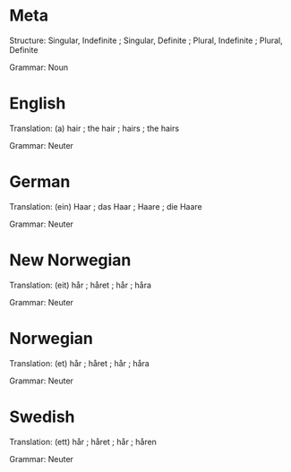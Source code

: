 Meta
====

Structure: Singular, Indefinite ; Singular, Definite ; Plural, Indefinite ; Plural, Definite

Grammar:   Noun



English
=======

Translation: (a) hair ; the hair ; hairs ; the hairs

Grammar:     Neuter



German
======

Translation: (ein) Haar ; das Haar ; Haare ; die Haare

Grammar:     Neuter



New Norwegian
=============

Translation: (eit) hår ; håret ; hår ; håra

Grammar:     Neuter



Norwegian
=========

Translation: (et) hår ; håret ; hår ; håra

Grammar:     Neuter



Swedish
=======

Translation: (ett) hår ; håret ; hår ; håren

Grammar:     Neuter
